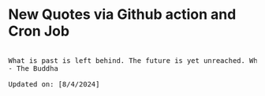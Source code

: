 # New Quotes via Github action and Cron Job

<pre>
<!-- #quote -->
What is past is left behind. The future is yet unreached. Whatever quality is present, clearly see it right there.
- The Buddha

Updated on: [8/4/2024]
<!-- #quoteEnd -->
</pre>
